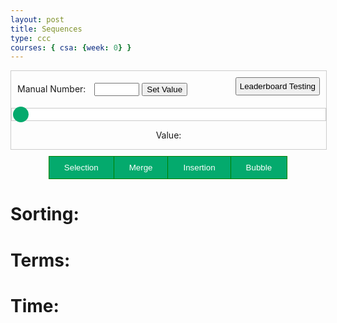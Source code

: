 ```yaml
---
layout: post
title: Sequences
type: ccc
courses: { csa: {week: 0} }
---
```


<style>
.slidecontainer {
  width: 100%;
}

.slider {
  -webkit-appearance: none;
  width: 100%;
  height: 15px;
  border-radius: 5px;
  background: white;
  outline: none;
  opacity: 1;
  -webkit-transition: .2s;
  transition: opacity .2s;
}

.slider:hover {
  opacity: 1;
}

.slider::-webkit-slider-thumb {
  -webkit-appearance: none;
  appearance: none;
  width: 25px;
  height: 25px;
  border-radius: 50%;
  background: #04AA6D;
  cursor: pointer;
}

.slider::-moz-range-thumb {
  width: 25px;
  height: 25px;
  border-radius: 50%;
  background: #04AA6D;
  cursor: pointer;
}

#manualValue {
    color: black;
}

.btn-group button {
  background-color: #04AA6D; /* Green background */
  border: 1px solid green; /* Green border */
  color: white; /* White text */
  padding: 10px 24px; /* Some padding */
  cursor: pointer; /* Pointer/hand icon */
  float: left; /* Float the buttons side by side */
}

.btn-group button:not(:last-child) {
  border-right: none; /* Prevent double borders */
}

/* Clear floats (clearfix hack) */
.btn-group:after {
  content: "";
  clear: both;
  display: table;
}

/* Add a background color on hover */
.btn-group button:hover {
  background-color: #3e8e41;
}

.btn-group {
  display: flex;
  justify-content: center;
  align-items: center;
  padding-top: 10px;
}

#leaderButton {
  padding: 5px;
  margin-bottom: 10px;
}

.timeDiv {
  display: flex;
  justify-content: center;
  align-items: center;
  padding-top: 10px;
}

.manual-container {
  display: flex;
  justify-content: space-between;
  align-items: center;
  margin: 10px;
}

.manual-container label {
  margin-right: 10px;
}

.slider-container {
  display: flex;
  justify-content: center;
  align-items: center;
  border: 1px solid #ccc;
}

.slidecontainer {
    border: 1px solid #ccc;
    justify-content: center;
    text-align: center;
}
</style>

<div class="slidecontainer">
  <div class="manual-container">
    <!-- Manual Value -->
    <div>
      <label for="manualValue">Manual Number:</label>
      <input type="number" id="manualValue" min="100" max="1000">
      <button onclick="setManualValue()">Set Value</button>
    </div>
    <!-- Leaderboard -->
    <button id="leaderButton" onclick="leaderboardPlay()">Leaderboard Testing</button>
  </div>
  <div class="slider-container">
    <!-- Slider -->
    <input type="range" min="100" max="1000" value="100" class="slider" id="inputRange">
  </div>
  <!-- Value -->
  <p>Value: <span id="shownNumber"></span></p>
</div>

<div class="btn-group">
  <button id="selectionButton" onclick="selectionClick()">Selection</button>
  <button id="mergeButton" onclick="mergeClick()">Merge</button>
  <button id="insertionButton" onclick="insertionClick()">Insertion</button>
  <button id="bubbleButton" onclick="bubbleClick()">Bubble</button>
</div>


<div class="result div">
  <h1 id="sortingTEXT">Sorting:</h1>
  <h1 id="termTEXT">Terms:</h1>
  <h1 id="timerTEXT">Time:</h1>
</div>

<script>

const manualValueBool = new Boolean(false);

// const selectionClickBool = new Boolean(false);
// const mergeClickBool = new Boolean(false);
// const insertionClickBool = new Boolean(false);
// const bubbleClickBool = new Boolean(false);

var slider = document.getElementById("inputRange");
var output = document.getElementById("shownNumber");
var manualInput = document.getElementById("manualValue");
var sortingText = document.getElementById("sortingTEXT");
var termsText = document.getElementById("termTEXT");

slider.value = 100;
termsText.innerHTML = "Terms: " + slider.value;
output.innerHTML = slider.value;


slider.oninput = function() {
  output.innerHTML = this.value;
  termsText.innerHTML = "Terms: " + this.value;
}

function setManualValue() {
  const leaderValueBool = true;
  const manualValueBool = false;
  var value = parseInt(manualInput.value);
  if (value >= parseInt(slider.min) && value <= parseInt(slider.max)) {
    slider.value = value;
    output.innerHTML = value;
    termsText.innerHTML = "Terms: " + value;
  } else {
    alert("Please enter a value within the allowed range.");
  }
}

function leaderboardPlay() {
  slider.value = 500;
  output.innerHTML = slider.value;
  termsText.innerHTML = "Terms: " + slider.value;
  const leaderValueBool = true;
  const manualValueBool = false;
}

var selectionB = document.getElementById("selectionButton");
var mergeB = document.getElementById("mergeButton");
var insertionB = document.getElementById("insertionButton");
var bubbleB = document.getElementById("bubbleButton");


function selectionClick() {
  resetButtonColors();
  sortingText.innerHTML = "Sorting: Selection";
}

function mergeClick() {
  resetButtonColors();
  sortingText.innerHTML = "Sorting: Merge";
}

function insertionClick() {
  resetButtonColors();
  sortingText.innerHTML = "Sorting: Insertion";
}

function bubbleClick() {
  resetButtonColors();
  sortingText.innerHTML = "Sorting: Bubble";
}

</script>
